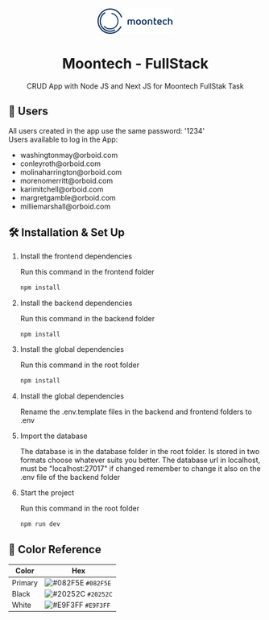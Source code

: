 <div align="center">
  <img alt="Logo" src="public/logos/logo.svg" width="150" />
</div>
<h1 align="center">
  Moontech - FullStack
</h1>
<p align="center">
  CRUD App with Node JS and Next JS for Moontech FullStak Task
</p>

## 👨 Users

All users created in the app use the same password: '1234' <br/>
Users available to log in the App:

<ul>
    <li>washingtonmay@orboid.com</li>
    <li>conleyroth@orboid.com</li>
    <li>molinaharrington@orboid.com</li>
    <li>morenomerritt@orboid.com</li>
    <li>karimitchell@orboid.com</li>
    <li>margretgamble@orboid.com</li>
    <li>milliemarshall@orboid.com</li>
</ul>

## 🛠 Installation & Set Up

1. Install the frontend dependencies
    
    Run this command in the frontend folder  

   ```sh
   npm install
   ```

2. Install the backend dependencies
    
    Run this command in the backend folder  

   ```sh
   npm install
   ```

3. Install the global dependencies
    
    Run this command in the root folder  

   ```sh
   npm install
   ```

4. Install the global dependencies
    
    Rename the .env.template files in the backend and frontend folders to .env

5. Import the database

    The database is in the database folder in the root folder. Is stored in two formats choose whatever suits you better.
    The database url in localhost, must be "localhost:27017" if changed remember to change it also on the .env file of the backend folder

6. Start the project

    Run this command in the root folder

   ```sh
   npm run dev
   ```

## 🎨 Color Reference

| Color             | Hex                                                                |
| ----------------- | ------------------------------------------------------------------ |
| Primary           | ![#082F5E](https://via.placeholder.com/10/082F5E?text=+) `#082F5E` |
| Black             | ![#20252C](https://via.placeholder.com/10/20252C?text=+) `#20252C` |
| White             | ![#E9F3FF](https://via.placeholder.com/10/E9F3FF?text=+) `#E9F3FF` |
